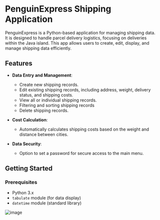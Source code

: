 
# PenguinExpress Shipping Application

PenguinExpress is a Python-based application for managing shipping data. It is designed to handle parcel delivery logistics, focusing on deliveries within the Java island. This app allows users to create, edit, display, and manage shipping data efficiently.

## Features

- **Data Entry and Management**:
  - Create new shipping records.
  - Edit existing shipping records, including address, weight, delivery status, and shipping costs.
  - View all or individual shipping records.
  - Filtering and sorting shipping records
  - Delete shipping records.

- **Cost Calculation**:
  - Automatically calculates shipping costs based on the weight and distance between cities.

- **Data Security**:
  - Option to set a password for secure access to the main menu.

## Getting Started

### Prerequisites

- Python 3.x
- `tabulate` module (for data display)
- `datetime` module (standard library)



![image](https://github.com/user-attachments/assets/18b64d64-0726-4831-bcd8-d9251b704d24)
